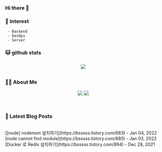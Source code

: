 
### Hi there 👋   

### 📖   Interest   
     - Backend
     - DevOps   
     - Server  

###  🐱 github stats  

<div id="main" align="center">
    <img src="https://github-readme-stats.vercel.app/api?username=qpyu66&hide=stars,contribs&count_private=true&show_icons=true"
        style="height: auto; margin-left: 20px; margin-right: 20px; padding: 10px;"/>
</div>

###  💁‍♀️ About Me  
<p align="center">
    <a href="https://bsssss.tistory.com/"><img src="https://img.shields.io/badge/Blog-FF5722?style=flat-square&logo=Blogger&logoColor=white"/></a>
    <a href="mailto:qpyu66@gmail.com"><img src="https://img.shields.io/badge/Gmail-d14836?style=flat-square&logo=Gmail&logoColor=white&link=qpyu66@gmail.com"/></a>
</p>

<br>

### 📕 Latest Blog Posts   
<br>
[[node] nodemon 설치하기](https://bsssss.tistory.com/883) - Jan 04, 2022<br>
[node cannot find module](https://bsssss.tistory.com/885) - Jan 03, 2022<br>
[Docker 로 Redis 설치하기](https://bsssss.tistory.com/894) - Dec 28, 2021<br>
